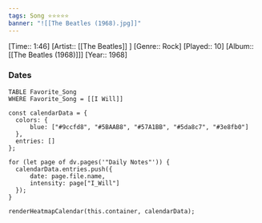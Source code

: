 ```yaml
---
tags: Song ⭐⭐⭐⭐⭐ 
banner: "![[The Beatles (1968).jpg]]"
---
```

[Time:: 1:46]
[Artist:: [[The Beatles]] ]
[Genre:: Rock]
[Played:: 10]
[Album:: [[The Beatles (1968)]]]
[Year:: 1968]
### Dates
````dataview
TABLE Favorite_Song
WHERE Favorite_Song = [[I Will]]
````

  ```dataviewjs
const calendarData = { 
	colors: { 
		blue: ["#9ccfd8", "#5BAAB8", "#57A1BB", "#5da8c7", "#3e8fb0"] 
	}, 
	entries: [] 
}; 

for (let page of dv.pages('"Daily Notes"')) { 
	calendarData.entries.push({ 
		date: page.file.name, 
		intensity: page["I_Will"]
	}); 
} 

renderHeatmapCalendar(this.container, calendarData);
```
